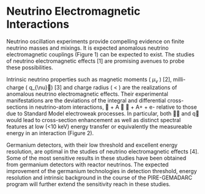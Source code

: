  # Neutrino Electromagnetic Interactions
Neutrino oscillation experiments provide compelling evidence on finite neutrino masses and mixings. It is expected anomalous neutrino electromagnetic couplings (Figure 1) can be expected to exist. The studies of neutrino electromagnetic effects [1] are promising avenues to probe these possibilities. 

Intrinsic neutrino properties such as magnetic moments ( $\mu_{\nu}$ ) [2], milli-charge ( q_{\nu}) [3] and charge radius ( \< ) are the realizations of anomalous neutrino electromagnetic effects. Their experimental manifestations are the deviations of the integral and differential cross-sections in neutrino-atom interactions, 
 + A      + A+ + e-
relative to those due to Standard Model electroweak processes. In particular, both   and q would lead to cross-section enhancement as well as distinct spectral features at low (<10 keV) energy transfer or equivalently the measureable energy in an interaction (Figure 2). 

Germanium detectors, with their low threshold and excellent energy resolution, are optimal in the studies of neutrino electromagnetic effects [4]. Some of the most sensitive results in these studies have been obtained from germanium detectors with reactor neutrinos. The expected improvement of the germanium technologies in detection threshold, energy resolution and intrinsic background in the course of the PIRE-GEMADARC program will further extend the sensitivity reach in these studies.

 



